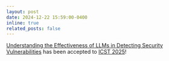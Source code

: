 ```yaml
---
layout: post
date: 2024-12-22 15:59:00-0400
inline: true
related_posts: false
---
```


<a href="https://arxiv.org/abs/2311.16169">Understanding the Effectiveness of LLMs in Detecting Security Vulnerabilities</a> has been accepted to <a href="https://conf.researchr.org/home/icst-2025">ICST 2025</a>!